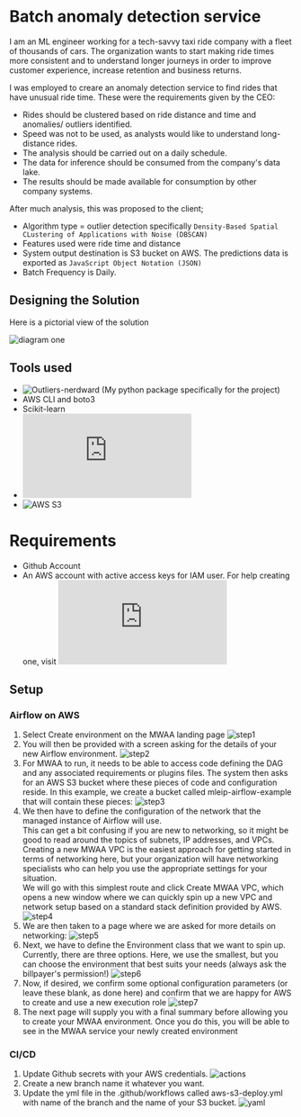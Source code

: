 # Batch anomaly detection service

I am an ML engineer working for a tech-savvy taxi ride company with a fleet of thousands of cars. The organization wants to start making ride times more consistent and to understand longer journeys in order to improve customer experience, increase retention and business returns.

I was employed to creare an anomaly detection service to find rides that have unusual ride time.
These were the requirements given by the CEO:

* Rides should be clustered based on ride distance and time and anomalies/
outliers identified.
* Speed  was not to be used, as analysts would like to understand
long-distance rides.
* The analysis should be carried out on a daily schedule.
* The data for inference should be consumed from the company's data lake.
* The results should be made available for consumption by other company systems.

After much analysis, this was proposed to the client;

* Algorithm type = outlier detection specifically `Density-Based Spatial CLustering of Applications with Noise (DBSCAN)`
* Features used were ride time and distance
* System output destination is S3 bucket on AWS. The predictions data is exported as `JavaScript Object Notation (JSON)`
* Batch Frequency is Daily.

## Designing the Solution

Here is a pictorial view of the solution

![diagram one](./images/pipeline_image.png
"Pipeline Image")

## Tools used
* ![Outliers-nerdward](https://pypi.org/project/outliers-nerdward/) (My python package specifically for the project)
* AWS CLI and boto3
* Scikit-learn
* ![AWS **Managed Workflows for Apache Airflow**](https://docs.aws.amazon.com/mwaa/latest/userguide/what-is-mwaa.html)
* ![AWS S3](https://s3.console.aws.amazon.com/)

# Requirements
* Github Account
* An AWS account with active access keys for IAM user. For help creating one, visit ![here](https://docs.aws.amazon.com/IAM/latest/UserGuide/id_credentials_access-keys.html)

## Setup
### Airflow on AWS

1. Select Create environment on the MWAA landing page
![step1](/images/step1.png)
2. You will then be provided with a screen asking for the details of your new Airflow environment.
![step2](/images/step2.png)
3. For MWAA to run, it needs to be able to access code defining the DAG and any associated requirements or plugins files. The system then asks for an AWS S3 bucket where these pieces of code and configuration reside. In this example, we create a bucket called mleip-airflow-example that will contain these pieces:
![step3](/images/step3.png)
4. We then have to define the configuration of the network that the managed instance of Airflow will use.  
This can get a bit confusing if you are new to networking, so it might be good to read around the topics of subnets, IP addresses, and VPCs.
Creating a new MWAA VPC is the easiest approach for getting started in terms of networking here, but your organization will have networking specialists who can help you use the appropriate settings for your situation.   
We will go with this simplest route and click Create MWAA VPC, which opens a new window where
we can quickly spin up a new VPC and network setup based on a standard stack definition provided by AWS.
![step4](/images/step4.png)
5. We are then taken to a page where we are asked for more details on networking:
![step5](/images/step5.png)
6. Next, we have to define the Environment class that we want to spin up. Currently, there are three options. Here, we use the smallest, but you can choose the environment that best suits your needs (always ask the billpayer's permission!)
![step6](/images/step6.png)
7. Now, if desired, we confirm some optional configuration parameters (or leave these blank, as done here) and confirm that we are happy for AWS to create and use a new execution role
![step7](/images/step7.png)
8. The next page will supply you with a final summary before allowing you to create your MWAA environment. Once you do this, you will be able to see in the MWAA service your newly created environment

### CI/CD
1. Update Github secrets with your AWS credentials.
![actions](/images/actions.png)
2. Create a new branch name it whatever you want.
3. Update the yml file in the .github/workflows called aws-s3-deploy.yml with name of the branch and the name of your S3 bucket.
![yaml](/images/yaml.png)